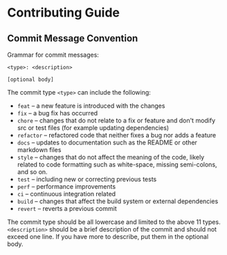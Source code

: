# Contributing Guide

## Commit Message Convention

Grammar for commit messages:

```text
<type>: <description>

[optional body]
```

The commit type `<type>` can include the following:

- `feat` – a new feature is introduced with the changes
- `fix` – a bug fix has occurred 
- `chore` – changes that do not relate to a fix or feature and don't modify src or test files (for example updating dependencies)
- `refactor` – refactored code that neither fixes a bug nor adds a feature
- `docs` – updates to documentation such as the README or other markdown files
- `style` – changes that do not affect the meaning of the code, likely related to code formatting such as white-space, missing semi-colons, and so on.
- `test` – including new or correcting previous tests
- `perf` – performance improvements
- `ci` – continuous integration related
- `build` – changes that affect the build system or external dependencies
- `revert` – reverts a previous commit

The commit type should be all lowercase and limited to the above 11 types.
`<description>` should be a brief description of the commit and
should not exceed one line. If you have more to describe, put them in
the optional body.

